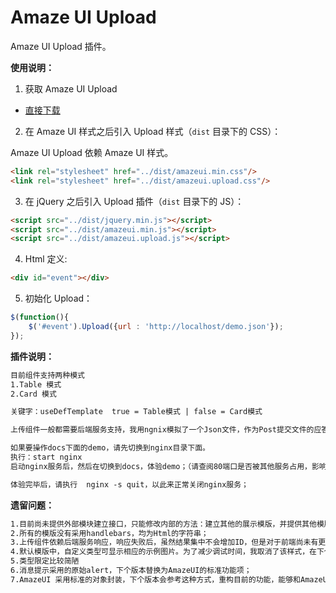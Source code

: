 # Amaze UI Upload

Amaze UI Upload 插件。

**使用说明：**


1. 获取 Amaze UI Upload

  - [直接下载](https://github.com/xfworld/amazeuiUpload)

2. 在 Amaze UI 样式之后引入 Upload 样式（`dist` 目录下的 CSS）：

  Amaze UI Upload 依赖 Amaze UI 样式。

  ```html
  <link rel="stylesheet" href="../dist/amazeui.min.css"/>
  <link rel="stylesheet" href="../dist/amazeui.upload.css"/>
  ```

3. 在 jQuery 之后引入 Upload 插件（`dist` 目录下的 JS）：

  ```html
  <script src="../dist/jquery.min.js"></script>
  <script src="../dist/amazeui.min.js"></script>
  <script src="../dist/amazeui.upload.js"></script>
  ```

4. Html 定义:
  ```html
  <div id="event"></div>
  ```


5. 初始化 Upload：

  ```js
  $(function(){
 	  $('#event').Upload({url : 'http://localhost/demo.json'});
  });
  ```

**插件说明：**
  ```html
  目前组件支持两种模式
  1.Table 模式
  2.Card 模式

  关键字：useDefTemplate  true = Table模式 | false = Card模式

  上传组件一般都需要后端服务支持，我用ngnix模拟了一个Json文件，作为Post提交文件的应答输出；

  如果要操作docs下面的demo，请先切换到nginx目录下面。
  执行：start nginx
  启动nginx服务后，然后在切换到docs，体验demo；（请查阅80端口是否被其他服务占用，影响nginx启动）

  体验完毕后，请执行  nginx -s quit，以此来正常关闭nginx服务；
  ```

**遗留问题：**
  ```html
  1.目前尚未提供外部模块建立接口，只能修改内部的方法：建立其他的展示模版，并提供其他模版的操作项；
  2.所有的模版没有采用handlebars，均为Html的字符串；
  3.上传组件依赖后端服务响应，响应失败后，虽然结果集中不会增加ID，但是对于前端尚未有更多的测试；
  4.默认模版中，自定义类型可显示相应的示例图片。为了减少调试时间，我取消了该样式，在下个版本那种会增加进去；图片加载还存在问题，需要考虑采用懒加载的模式，加载完成后在显示图片；
  5.类型限定比较简陋
  6.消息提示采用的原始alert，下个版本替换为AmazeUI的标准功能项；
  7.AmazeUI 采用标准的对象封装，下个版本会参考这种方式，重构目前的功能，能够和AmazeUI进行统一打包，并使用AmazeUI中相关的UI的各种事件，减少依赖和解耦；
   ```
